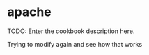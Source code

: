 # apache

TODO: Enter the cookbook description here.

Trying to modify again and see how that works
